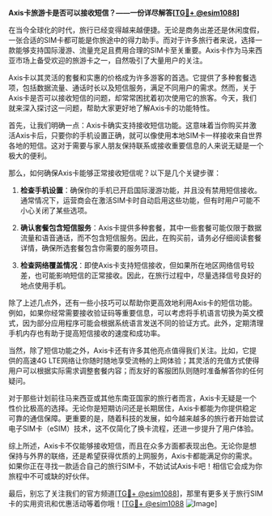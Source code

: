 **Axis卡旅游卡是否可以接收短信？——一份详尽解答[[TG💪+ @esim1088](https://t.me/s/esim1088)]**

在当今全球化的时代，旅行已经变得越来越便捷。无论是商务出差还是休闲度假，一张合适的SIM卡都可能是你旅途中的得力助手。而对于许多旅行者来说，选择一款能够支持国际漫游、流量充足且费用合理的SIM卡至关重要。Axis卡作为马来西亚市场上备受欢迎的旅游卡之一，自然吸引了大量用户的关注。

Axis卡以其灵活的套餐和实惠的价格成为许多游客的首选。它提供了多种套餐选项，包括数据流量、通话时长以及短信服务，满足不同用户的需求。然而，关于Axis卡是否可以接收短信的问题，却常常困扰着初次使用它的旅客。今天，我们就来深入探讨这一问题，帮助大家更好地了解Axis卡的功能特性。

首先，让我们明确一点：Axis卡确实支持接收短信功能。这意味着当你购买并激活Axis卡后，只要你的手机设置正确，就可以像使用本地SIM卡一样接收来自世界各地的短信。这对于需要与家人朋友保持联系或接收重要信息的人来说无疑是一个极大的便利。

那么，如何确保Axis卡能够正常接收短信呢？以下是几个关键步骤：

1. **检查手机设置**：确保你的手机已开启国际漫游功能，并且没有禁用短信接收。通常情况下，运营商会在激活SIM卡时自动启用这些功能，但有时用户可能不小心关闭了某些选项。
   
2. **确认套餐包含短信服务**：Axis卡提供多种套餐，其中一些套餐可能仅限于数据流量和语音通话，而不包含短信服务。因此，在购买前，请务必仔细阅读套餐详情，确保所选套餐包含你需要的服务项目。

3. **检查网络覆盖情况**：即使Axis卡支持短信接收，但如果所在地区网络信号较差，也可能影响短信的正常接收。因此，在旅行过程中，尽量选择信号良好的地点使用手机。

除了上述几点外，还有一些小技巧可以帮助你更高效地利用Axis卡的短信功能。例如，如果你经常需要接收验证码等重要信息，可以考虑将手机语言切换为英文模式，因为部分应用程序可能会根据系统语言发送不同的验证方式。此外，定期清理手机内存也有助于提高短信接收的速度和成功率。

当然，除了短信功能之外，Axis卡还有许多其他亮点值得我们关注。比如，它提供的高速4G LTE网络让你随时随地享受流畅的上网体验；其灵活的充值方式使得用户可以根据实际需求调整套餐内容；而友好的客服团队则随时准备解答你的任何疑问。

对于那些计划前往马来西亚或其他东南亚国家的旅行者而言，Axis卡无疑是一个性价比极高的选择。无论你是短期访问还是长期居住，Axis卡都能为你提供稳定可靠的通信保障。更重要的是，随着科技的发展，如今越来越多的旅行者开始尝试电子SIM卡（eSIM）技术，这不仅简化了换卡流程，还进一步提升了用户体验。

综上所述，Axis卡不仅能够接收短信，而且在众多方面都表现出色。无论你是想保持与外界的联络，还是希望获得优质的上网服务，Axis卡都能满足你的需求。如果你正在寻找一款适合自己的旅行SIM卡，不妨试试Axis卡吧！相信它会成为你旅程中不可或缺的好伙伴。

最后，别忘了关注我们的官方频道[[TG💪+ @esim1088](https://t.me/s/esim1088)]，那里有更多关于旅行SIM卡的实用资讯和优惠活动等着你哦！[[TG💪+ @esim1088](https://t.me/s/esim1088) ![Image](https://i.postimg.cc/4NQfJmqS/Snipaste-2025-05-13-00-14-12.png)]